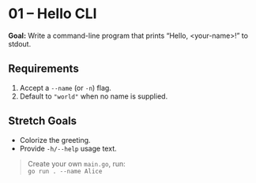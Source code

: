 # 01 – Hello CLI

**Goal:** Write a command-line program that prints “Hello, \<your-name\>!” to stdout.

## Requirements
1. Accept a `--name` (or `-n`) flag.  
2. Default to `"world"` when no name is supplied.

## Stretch Goals
- Colorize the greeting.
- Provide `-h/--help` usage text.

> Create your own `main.go`, run:  
> `go run . --name Alice`
